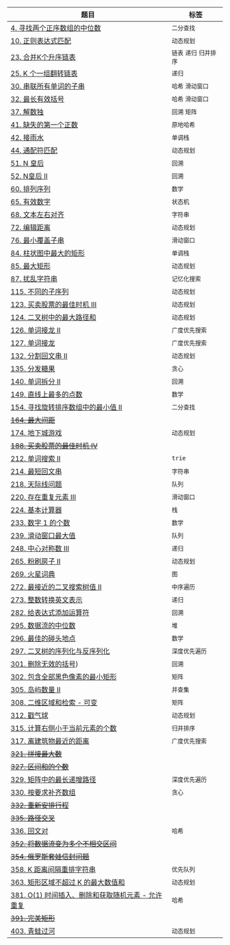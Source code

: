 | 题目  |  标签 |
| ------------- | ------------- |
| [4. 寻找两个正序数组的中位数](src/median-of-two-sorted-arrays/median-of-two-sorted-arrays.md)  | `二分查找`  |
| [10. 正则表达式匹配](src/regular-expression-matching/regular-expression-matching.md)  | `动态规划`  |
| [23. 合并K个升序链表](src/merge-k-sorted-lists/merge-k-sorted-lists.md)  | `链表` `递归`  `归并排序`  |
| [25. K 个一组翻转链表](src/reverse-nodes-in-k-group/reverse-nodes-in-k-group.md)  | `递归`  |
| [30. 串联所有单词的子串](src/substring-with-concatenation-of-all-words/substring-with-concatenation-of-all-words.md)  | `哈希` `滑动窗口`  |
| [32. 最长有效括号](src/longest-valid-parentheses/longest-valid-parentheses.md) | `哈希` `滑动窗口`  |
| [37. 解数独](src/sudoku-solver/sudoku-solver.md) | `回溯` `矩阵`  |
| [41. 缺失的第一个正数](src/first-missing-positive/first-missing-positive.md) | `原地哈希`  |
| [42. 接雨水](src/trapping-rain-water/trapping-rain-water.md) | `单调栈`  |
| [44. 通配符匹配](src/wildcard-matching/wildcard-matching.md) | `动态规划`  |
| [51. N 皇后](src/n-queens/n-queens.md) | `回溯`  |
| [52. N皇后 II](src/n-queens-ii/n-queens-ii.md) | `回溯`  |
| [60. 排列序列](src/permutation-sequence/permutation-sequence.md) | `数学`  |
| [65. 有效数字](src/valid-number/valid-number.md) | `状态机`  |
| [68. 文本左右对齐](src/text-justification/text-justification.md) | `字符串`  |
| [72. 编辑距离](src/edit-distance/edit-distance.md) | `动态规划`  |
| [76. 最小覆盖子串](src/minimum-window-substring/minimum-window-substring.md) | `滑动窗口`  |
| [84. 柱状图中最大的矩形](src/largest-rectangle-in-histogram/largest-rectangle-in-histogram.md) | `单调栈`  |
| [85. 最大矩形](src/maximal-rectangle/maximal-rectangle.md) | `动态规划`  |
| [87. 扰乱字符串](src/scramble-string/scramble-string.md) | `记忆化搜索`  |
| [115. 不同的子序列](src/distinct-subsequences/distinct-subsequences.md) | `动态规划`  |
| [123. 买卖股票的最佳时机 III](src/best-time-to-buy-and-sell-stock-iii/best-time-to-buy-and-sell-stock-iii.md) | `动态规划`  |
| [124. 二叉树中的最大路径和](src/binary-tree-maximum-path-sum/binary-tree-maximum-path-sum.md) | `动态规划`  |
| [126. 单词接龙 II](src/word-ladder-ii/word-ladder-ii.md) | `广度优先搜索`  |
| [127. 单词接龙](src/word-ladder/word-ladder.md) | `广度优先搜索`  |
| [132. 分割回文串 II](src/palindrome-partitioning-ii/palindrome-partitioning-ii.md) | `动态规划`  |
| [135. 分发糖果](src/candy/candy.md) | `贪心`  |
| [140. 单词拆分 II](src/word-break-ii/word-break-ii.md) | `回溯`  |
| [149. 直线上最多的点数](src/max-points-on-a-line/max-points-on-a-line.md) | `数学`  |
| [154. 寻找旋转排序数组中的最小值 II](src/find-minimum-in-rotated-sorted-array-ii/find-minimum-in-rotated-sorted-array-ii.md) | `二分查找`  |
| [~~164. 最大间距~~](src/maximum-gap/maximum-gap.md) |   |
| [174. 地下城游戏](src/dungeon-game/dungeon-game.md) | `动态规划` |
| [~~188. 买卖股票的最佳时机 IV~~](src/best-time-to-buy-and-sell-stock-iv/best-time-to-buy-and-sell-stock-iv.md) |  |
| [212. 单词搜索 II](src/word-search-ii/word-search-ii.md) | `trie` |
| [214. 最短回文串](src/shortest-palindrome/shortest-palindrome.md) | `字符串` |
| [218. 天际线问题](src/the-skyline-problem/the-skyline-problem.md) | `队列` |
| [220. 存在重复元素 III](src/contains-duplicate-iii/contains-duplicate-iii.md) | `滑动窗口` |
| [224. 基本计算器](src/basic-calculator/basic-calculator.md) | `栈` |
| [233. 数字 1 的个数](src/number-of-digit-one/number-of-digit-one.md) | `数学` |
| [239. 滑动窗口最大值](src/sliding-window-maximum/sliding-window-maximum.md) | `队列` |
| [248. 中心对称数 III](src/strobogrammatic-number-iii/strobogrammatic-number-iii.md) | `递归` |
| [265. 粉刷房子 II](src/paint-house-ii/paint-house-ii.md) | `动态规划` |
| [269. 火星词典](src/alien-dictionary/alien-dictionary.md) | `图` |
| [272. 最接近的二叉搜索树值 II](src/closest-binary-search-tree-value-ii/closest-binary-search-tree-value-ii.md) | `中序遍历` |
| [273. 整数转换英文表示](src/integer-to-english-words/integer-to-english-words.md) | `递归` |
| [282. 给表达式添加运算符](src/expression-add-operators/expression-add-operators.md) | `回溯` |
| [295. 数据流的中位数](src/find-median-from-data-stream/find-median-from-data-stream.md) | `堆` |
| [296. 最佳的碰头地点](src/best-meeting-point/best-meeting-point.md) | `数学` |
| [297. 二叉树的序列化与反序列化](src/serialize-and-deserialize-binary-tree/serialize-and-deserialize-binary-tree.md) | `深度优先遍历` |
| [301. 删除无效的括号](src/remove-invalid-parentheses/remove-invalid-parentheses.md)) | `回溯` |
| [302. 包含全部黑色像素的最小矩形](src/smallest-rectangle-enclosing-black-pixels/smallest-rectangle-enclosing-black-pixels.md) | `矩阵` |
| [305. 岛屿数量 II](src/number-of-islands-ii/number-of-islands-ii.md) | `并查集` |
| [308. 二维区域和检索 - 可变](src/range-sum-query-2d-mutable/range-sum-query-2d-mutable.md) | `矩阵` |
| [312. 戳气球](src/burst-balloons/burst-balloons.md) | `动态规划` |
| [315. 计算右侧小于当前元素的个数](src/count-of-smaller-numbers-after-self/count-of-smaller-numbers-after-self.md) | `归并排序` |
| [317. 离建筑物最近的距离](src/shortest-distance-from-all-buildings/shortest-distance-from-all-buildings.md) | `广度优先搜索` |
| [~~321. 拼接最大数~~](src/create-maximum-number/create-maximum-number.md) |  |
| [~~327. 区间和的个数~~](src/count-of-range-sum/count-of-range-sum.md) |  |
| [329. 矩阵中的最长递增路径](src/longest-increasing-path-in-a-matrix/longest-increasing-path-in-a-matrix.md) | `深度优先遍历` |
| [330. 按要求补齐数组](src/patching-array/patching-array.md) | `贪心` |
| [~~332. 重新安排行程~~](src/reconstruct-itinerary/reconstruct-itinerary.md) |  |
| [~~335. 路径交叉~~](src/self-crossing/self-crossing.md) |  |
| [336. 回文对](src/palindrome-pairs/palindrome-pairs.md) | `哈希` |
| [~~352. 将数据流变为多个不相交区间~~](src/data-stream-as-disjoint-intervals/data-stream-as-disjoint-intervals.md) |  |
| [~~354. 俄罗斯套娃信封问题~~](src/russian-doll-envelopes/russian-doll-envelopes.md) |  |
| [358. K 距离间隔重排字符串](src/rearrange-string-k-distance-apart/rearrange-string-k-distance-apart.md) | `优先队列` |
| [363. 矩形区域不超过 K 的最大数值和](src/max-sum-of-rectangle-no-larger-than-k/max-sum-of-rectangle-no-larger-than-k.md) | `动态规划` |
| [381. O(1) 时间插入、删除和获取随机元素 - 允许重复](src/insert-delete-getrandom-o1-duplicates-allowed/insert-delete-getrandom-o1-duplicates-allowed.md) | `哈希` |
| [~~391. 完美矩形~~](src/perfect-rectangle/perfect-rectangle.md) |  |
| [403. 青蛙过河](src/frog-jump/frog-jump.md) | `动态规划` |
